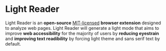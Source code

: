 # Light Reader

Light Reader is an **open-source** [MIT-licensed](https://github.com/hayleyw7/lightreader/blob/main/LICENSE) **browser extension** designed to analyze web pages. Light Reader will generate a light mode that aims to improve **web accessibility** for the majority of users by **reducing eyestrain** and **improving text readibility** by forcing light theme and sans serif text by default.
